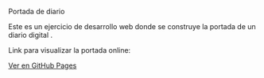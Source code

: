 Portada de diario

Este es un ejercicio de desarrollo web donde se construye la portada de un diario digital .

Link para visualizar la portada online:  

[Ver en GitHub Pages](https://gastonu8.github.io/portadaDeDiario/)

